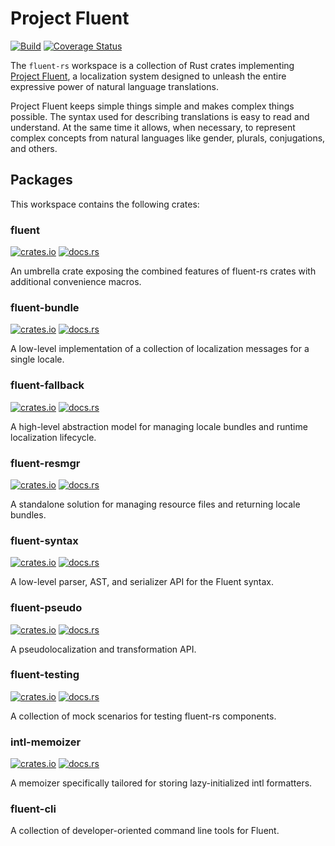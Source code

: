 # Project Fluent

[![Build](https://github.com/projectfluent/fluent-rs/actions/workflows/test.yaml/badge.svg)](https://github.com/projectfluent/fluent-rs/actions/workflows/test.yaml)
[![Coverage Status](https://coveralls.io/repos/github/projectfluent/fluent-rs/badge.svg?branch=main)](https://coveralls.io/github/projectfluent/fluent-rs?branch=main)

The `fluent-rs` workspace is a collection of Rust crates implementing [Project Fluent][],
a localization system designed to unleash the entire expressive power of natural language translations.

Project Fluent keeps simple things simple and makes complex things possible.
The syntax used for describing translations is easy to read and understand.
At the same time it allows, when necessary, to represent complex concepts from natural languages like gender, plurals, conjugations, and others.

## Packages

This workspace contains the following crates:

### fluent

[![crates.io](https://img.shields.io/crates/v/fluent.svg)](https://crates.io/crates/fluent)
[![docs.rs](https://img.shields.io/docsrs/fluent)](https://docs.rs/fluent)

An umbrella crate exposing the combined features of fluent-rs crates with additional convenience macros.

### fluent-bundle

[![crates.io](https://img.shields.io/crates/v/fluent_bundle.svg)](https://crates.io/crates/fluent_bundle)
[![docs.rs](https://img.shields.io/docsrs/fluent-bundle)](https://docs.rs/fluent-bundle)

A low-level implementation of a collection of localization messages for a single locale.

### fluent-fallback

[![crates.io](https://img.shields.io/crates/v/fluent_fallback.svg)](https://crates.io/crates/fluent_fallback)
[![docs.rs](https://img.shields.io/docsrs/fluent-fallback)](https://docs.rs/fluent-fallback)

A high-level abstraction model for managing locale bundles and runtime localization lifecycle.

### fluent-resmgr

[![crates.io](https://img.shields.io/crates/v/fluent_resmgr.svg)](https://crates.io/crates/fluent_resmgr)
[![docs.rs](https://img.shields.io/docsrs/fluent-resmgr)](https://docs.rs/fluent-resmgr)

A standalone solution for managing resource files and returning locale bundles.

### fluent-syntax

[![crates.io](https://img.shields.io/crates/v/fluent_syntax.svg)](https://crates.io/crates/fluent_syntax)
[![docs.rs](https://img.shields.io/docsrs/fluent-syntax)](https://docs.rs/fluent-syntax)

A low-level parser, AST, and serializer API for the Fluent syntax.

### fluent-pseudo

[![crates.io](https://img.shields.io/crates/v/fluent_pseudo.svg)](https://crates.io/crates/fluent_pseudo)
[![docs.rs](https://img.shields.io/docsrs/fluent-pseudo)](https://docs.rs/fluent-pseudo)

A pseudolocalization and transformation API.

### fluent-testing

[![crates.io](https://img.shields.io/crates/v/fluent_testing.svg)](https://crates.io/crates/fluent_testing)
[![docs.rs](https://img.shields.io/docsrs/fluent-testing)](https://docs.rs/fluent-testing)

A collection of mock scenarios for testing fluent-rs components.

### intl-memoizer

[![crates.io](https://img.shields.io/crates/v/fluent_testing.svg)](https://crates.io/crates/fluent_testing)
[![docs.rs](https://img.shields.io/docsrs/intl-memoizer)](https://docs.rs/intl-memoizer)

A memoizer specifically tailored for storing lazy-initialized intl formatters.

### fluent-cli

A collection of developer-oriented command line tools for Fluent.

[Project Fluent]: https://projectfluent.org
